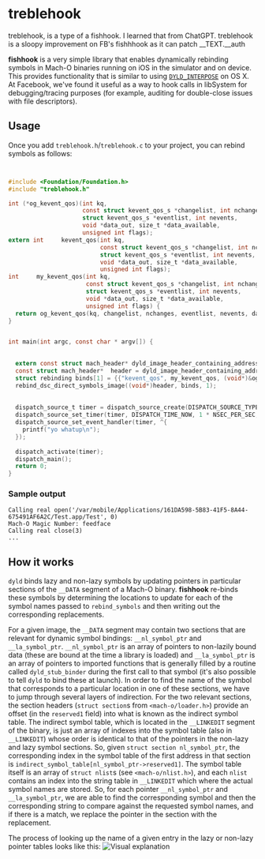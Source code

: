 # treblehook

treblehook, is a type of a fishhook. I learned that from ChatGPT. 
treblehook is a sloopy improvement on FB's fishhhook as it can patch __TEXT.__auth  

__fishhook__ is a very simple library that enables dynamically rebinding symbols in Mach-O binaries running on iOS in the simulator and on device. This provides functionality that is similar to using [`DYLD_INTERPOSE`][interpose] on OS X. At Facebook, we've found it useful as a way to hook calls in libSystem for debugging/tracing purposes (for example, auditing for double-close issues with file descriptors).

[interpose]: http://opensource.apple.com/source/dyld/dyld-210.2.3/include/mach-o/dyld-interposing.h "<mach-o/dyld-interposing.h>"

## Usage

Once you add `treblehook.h`/`treblehook.c` to your project, you can rebind symbols as follows:
```Objective-C


#include <Foundation/Foundation.h>
#include "treblehook.h"

int (*og_kevent_qos)(int kq,
                     const struct kevent_qos_s *changelist, int nchanges,
                     struct kevent_qos_s *eventlist, int nevents,
                     void *data_out, size_t *data_available,
                     unsigned int flags);
extern int     kevent_qos(int kq,
                          const struct kevent_qos_s *changelist, int nchanges,
                          struct kevent_qos_s *eventlist, int nevents,
                          void *data_out, size_t *data_available,
                          unsigned int flags);
int     my_kevent_qos(int kq,
                      const struct kevent_qos_s *changelist, int nchanges,
                      struct kevent_qos_s *eventlist, int nevents,
                      void *data_out, size_t *data_available,
                      unsigned int flags) {
  return og_kevent_qos(kq, changelist, nchanges, eventlist, nevents, data_out, data_available, flags);
}


int main(int argc, const char * argv[]) {

  
  extern const struct mach_header* dyld_image_header_containing_address(const void* addr);
  const struct mach_header*  header = dyld_image_header_containing_address(dispatch_main);
  struct rebinding binds[1] = {{"kevent_qos", my_kevent_qos, (void*)&og_kevent_qos}};
  rebind_dsc_direct_symbols_image((void*)header, binds, 1);
  
  
  dispatch_source_t timer = dispatch_source_create(DISPATCH_SOURCE_TYPE_TIMER, 0, 0, dispatch_get_main_queue());
  dispatch_source_set_timer(timer, DISPATCH_TIME_NOW, 1 * NSEC_PER_SEC, 0 * NSEC_PER_SEC);
  dispatch_source_set_event_handler(timer, ^{
    printf("yo whatup\n");
  });
  
  dispatch_activate(timer);
  dispatch_main();
  return 0;
}


```
### Sample output
```
Calling real open('/var/mobile/Applications/161DA598-5B83-41F5-8A44-675491AF6A2C/Test.app/Test', 0)
Mach-O Magic Number: feedface 
Calling real close(3)
...
```

## How it works

`dyld` binds lazy and non-lazy symbols by updating pointers in particular sections of the `__DATA` segment of a Mach-O binary. __fishhook__ re-binds these symbols by determining the locations to update for each of the symbol names passed to `rebind_symbols` and then writing out the corresponding replacements.

For a given image, the `__DATA` segment may contain two sections that are relevant for dynamic symbol bindings: `__nl_symbol_ptr` and `__la_symbol_ptr`. `__nl_symbol_ptr` is an array of pointers to non-lazily bound data (these are bound at the time a library is loaded) and `__la_symbol_ptr` is an array of pointers to imported functions that is generally filled by a routine called `dyld_stub_binder` during the first call to that symbol (it's also possible to tell `dyld` to bind these at launch). In order to find the name of the symbol that corresponds to a particular location in one of these sections, we have to jump through several layers of indirection. For the two relevant sections, the section headers (`struct section`s from `<mach-o/loader.h>`) provide an offset (in the `reserved1` field) into what is known as the indirect symbol table. The indirect symbol table, which is located in the `__LINKEDIT` segment of the binary, is just an array of indexes into the symbol table (also in `__LINKEDIT`) whose order is identical to that of the pointers in the non-lazy and lazy symbol sections. So, given `struct section nl_symbol_ptr`, the corresponding index in the symbol table of the first address in that section is `indirect_symbol_table[nl_symbol_ptr->reserved1]`. The symbol table itself is an array of `struct nlist`s (see `<mach-o/nlist.h>`), and each `nlist` contains an index into the string table in `__LINKEDIT` which where the actual symbol names are stored. So, for each pointer `__nl_symbol_ptr` and `__la_symbol_ptr`, we are able to find the corresponding symbol and then the corresponding string to compare against the requested symbol names, and if there is a match, we replace the pointer in the section with the replacement.

The process of looking up the name of a given entry in the lazy or non-lazy pointer tables looks like this:
![Visual explanation](http://i.imgur.com/HVXqHCz.png)

